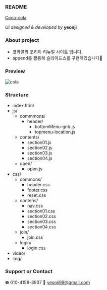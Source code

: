 ### README
[Coca-cola](yeonzzy.github.io/coca-cola_2020)

_UI designed & developed by_ **yeonji**

### About project
- 코카콜라 코리아 리뉴얼 사이트 입니다.
- append를 활용해 슬라이드쇼를 구현하였습니다🙂

### Preview
![cola](https://user-images.githubusercontent.com/68604663/91529415-384f7200-e944-11ea-93be-274aa70737d3.jpg)

### Structure
- index.html
- js/
  * commmons/
    + header/
      - bottomMenu-gnb.js
      - topmenu-location.js
  * contents/
    + section01.js
    + section02.js
    + section03.js
    + section04.js
  * open/
    + open.js
- css/
  * commons/
    + header.css
    + footer.css
    + reset.css
  * contens/
    + nav.css
    + section01.css
    + section02.css
    + section03.css
    + section04.css
  * join/
    + join.css
  * login/
    + login.css
- video/
- img/

### Support or Contact
☎️ 010-4158-3937 💌 yeonji99@gmail.com
